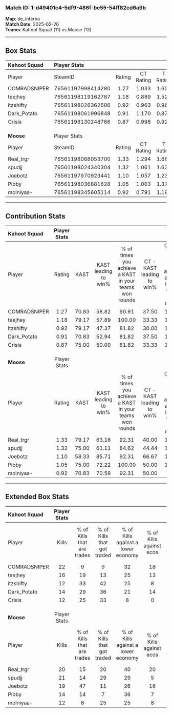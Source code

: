 ### Match ID: 1-d49401c4-5df9-486f-be55-54ff82cd6a9b  
**Map**: de_inferno  
**Match Date**: 2025-02-26  
**Teams**: Kahoot Squad (11) vs Moose (13)  

---  

## Box Stats  

| **Kahoot Squad** | Player Stats      |        |           |          |       |      |       |         |        |      |     |
| :- | :- | :-: | :-: | :-: | :-: | :-: | :-: | :-: | :-: | :-: | :-: |
| Player           | SteamID           | Rating | CT Rating | T Rating | KAST  | ADR  | Kills | Assists | Deaths | K/D  | HS% |
| COMRADSNIPER     | 76561197998414280 |  1.27  |   1.033   |  1.601   | 70.83 | 91.9 |  22   |    7    |   19   | 1.16 | 36  |
| teejhey          | 76561198119162787 |  1.18  |   0.889   |  1.522   | 79.17 | 80.6 |  16   |    5    |   14   | 1.14 | 62  |
| itzshifty        | 76561198026362606 |  0.92  |   0.963   |  0.964   | 79.17 | 67.8 |  12   |    2    |   17   | 0.71 | 41  |
| Dark_Potato      | 76561198061996848 |  0.91  |   1.170   |  0.877   | 70.83 | 75.3 |  14   |    8    |   20   | 0.70 | 42  |
| Crisis           | 76561198130248766 |  0.87  |   0.998   |  0.923   | 75.00 | 52.9 |  12   |    4    |   16   | 0.75 | 75  |
|                  |                   |        |           |          |       |      |       |         |        |      |     |
|                  |                   |        |           |          |       |      |       |         |        |      |     |
|                  |                   |        |           |          |       |      |       |         |        |      |     |
| **Moose**        | Player Stats      |        |           |          |       |      |       |         |        |      |     |
| Player           | SteamID           | Rating | CT Rating | T Rating | KAST  | ADR  | Kills | Assists | Deaths | K/D  | HS% |
| Real_trgr        | 76561198068053700 |  1.33  |   1.294   |  1.665   | 79.17 | 87.2 |  20   |    6    |   15   | 1.33 | 30  |
| spudjj           | 76561198024340304 |  1.32  |   1.061   |  1.630   | 75.00 | 90.2 |  21   |    5    |   16   | 1.31 | 42  |
| Joebotz          | 76561197970923441 |  1.10  |   1.057   |  1.238   | 58.33 | 75.5 |  19   |    5    |   15   | 1.27 | 52  |
| Pibby            | 76561198036881628 |  1.05  |   1.003   |  1.378   | 75.00 | 81.0 |  14   |    8    |   16   | 0.88 | 42  |
| molniyaa-        | 76561198345605114 |  0.92  |   0.791   |  1.192   | 70.83 | 62.5 |  12   |    5    |   14   | 0.86 | 50  |
---  

## Contribution Stats  

| **Kahoot Squad** | Player Stats |       |                      |                                                        |                           |                                                             |                          |                                                            |
| :- | :-: | :-: | :-: | :-: | :-: | :-: | :-: | :-: |
| Player           |    Rating    | KAST  | KAST leading to win% | % of times you achieve a KAST in your teams won rounds | CT - KAST leading to win% | CT - % of times you achieve a KAST in your teams won rounds | T - KAST leading to win% | T - % of times you achieve a KAST in your teams won rounds |
| COMRADSNIPER     |     1.27     | 70.83 |        58.82         |                         90.91                          |           37.50           |                           100.00                            |          77.78           |                           87.50                            |
| teejhey          |     1.18     | 79.17 |        57.89         |                         100.00                         |           33.33           |                           100.00                            |          80.00           |                           100.00                           |
| itzshifty        |     0.92     | 79.17 |        47.37         |                         81.82                          |           30.00           |                           100.00                            |          66.67           |                           75.00                            |
| Dark_Potato      |     0.91     | 70.83 |        52.94         |                         81.82                          |           37.50           |                           100.00                            |          66.67           |                           75.00                            |
| Crisis           |     0.87     | 75.00 |        50.00         |                         81.82                          |           33.33           |                           100.00                            |          66.67           |                           75.00                            |
|                  |              |       |                      |                                                        |                           |                                                             |                          |                                                            |
|                  |              |       |                      |                                                        |                           |                                                             |                          |                                                            |
|                  |              |       |                      |                                                        |                           |                                                             |                          |                                                            |
| **Moose**        | Player Stats |       |                      |                                                        |                           |                                                             |                          |                                                            |
| Player           |    Rating    | KAST  | KAST leading to win% | % of times you achieve a KAST in your teams won rounds | CT - KAST leading to win% | CT - % of times you achieve a KAST in your teams won rounds | T - KAST leading to win% | T - % of times you achieve a KAST in your teams won rounds |
| Real_trgr        |     1.33     | 79.17 |        63.16         |                         92.31                          |           40.00           |                           100.00                            |          88.89           |                           88.89                            |
| spudjj           |     1.32     | 75.00 |        61.11         |                         84.62                          |           44.44           |                           100.00                            |          77.78           |                           77.78                            |
| Joebotz          |     1.10     | 58.33 |        85.71         |                         92.31                          |           66.67           |                           100.00                            |          100.00          |                           88.89                            |
| Pibby            |     1.05     | 75.00 |        72.22         |                         100.00                         |           50.00           |                           100.00                            |          90.00           |                           100.00                           |
| molniyaa-        |     0.92     | 70.83 |        70.59         |                         92.31                          |           50.00           |                            75.00                            |          81.82           |                           100.00                           |
---  

## Extended Box Stats  

| **Kahoot Squad** | Player Stats |                            |                            |                                    |                         |                              |                                 |        |                             |                                     |                          |                               |                            |
| :- | :-: | :-: | :-: | :-: | :-: | :-: | :-: | :-: | :-: | :-: | :-: | :-: | :-: |
| Player           |    Kills     | % of Kills that are trades | % of Kills that got traded | % of Kills against a lower economy | % of Kills against ecos | % of Kills that are flawless | % of Kills that are close duels | Deaths | % of Deaths that get traded | % of Deaths against a lower economy | % of Deaths against ecos | % of Deaths that are flawless | % of Deaths that are close |
| COMRADSNIPER     |      22      |             9              |             9              |                 32                 |           18            |              59              |               14                |   19   |             11              |                 21                  |            5             |              58               |             5              |
| teejhey          |      16      |             19             |             13             |                 25                 |           13            |              63              |               13                |   14   |             14              |                 21                  |            7             |              79               |             7              |
| itzshifty        |      12      |             33             |             42             |                 25                 |            8            |              58              |                0                |   17   |             12              |                 18                  |            6             |              47               |             18             |
| Dark_Potato      |      14      |             29             |             36             |                 21                 |           14            |              93              |                0                |   20   |             25              |                 20                  |            5             |              50               |             10             |
| Crisis           |      12      |             25             |             33             |                 8                  |            0            |              58              |               17                |   16   |             31              |                 19                  |            6             |              81               |             19             |
|                  |              |                            |                            |                                    |                         |                              |                                 |        |                             |                                     |                          |                               |                            |
|                  |              |                            |                            |                                    |                         |                              |                                 |        |                             |                                     |                          |                               |                            |
|                  |              |                            |                            |                                    |                         |                              |                                 |        |                             |                                     |                          |                               |                            |
| **Moose**        | Player Stats |                            |                            |                                    |                         |                              |                                 |        |                             |                                     |                          |                               |                            |
| Player           |    Kills     | % of Kills that are trades | % of Kills that got traded | % of Kills against a lower economy | % of Kills against ecos | % of Kills that are flawless | % of Kills that are close duels | Deaths | % of Deaths that get traded | % of Deaths against a lower economy | % of Deaths against ecos | % of Deaths that are flawless | % of Deaths that are close |
| Real_trgr        |      20      |             15             |             20             |                 40                 |           20            |              35              |               15                |   15   |             40              |                 20                  |            0             |              67               |             0              |
| spudjj           |      21      |             14             |             29             |                 29                 |            5            |              71              |                5                |   16   |              6              |                 31                  |            6             |              69               |             6              |
| Joebotz          |      19      |             47             |             11             |                 26                 |           16            |              74              |               16                |   15   |             13              |                 20                  |            0             |              60               |             0              |
| Pibby            |      14      |             14             |             7              |                 36                 |            7            |              50              |               14                |   16   |             38              |                 31                  |            6             |              75               |             13             |
| molniyaa-        |      12      |             8              |             25             |                 25                 |            8            |              67              |                8                |   14   |             21              |                 21                  |            0             |              57               |             29             |

